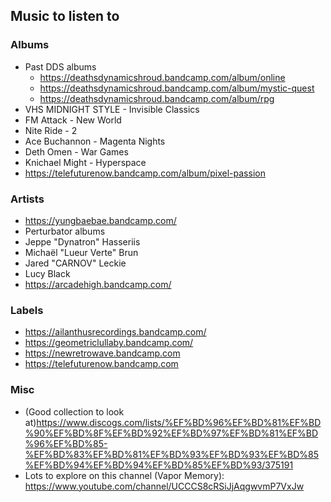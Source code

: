 ## Music to listen to

### Albums
* Past DDS albums
    * https://deathsdynamicshroud.bandcamp.com/album/online
    * https://deathsdynamicshroud.bandcamp.com/album/mystic-quest
    * https://deathsdynamicshroud.bandcamp.com/album/rpg
* VHS MIDNIGHT STYLE - Invisible Classics
* FM Attack - New World
* Nite Ride - 2
* Ace Buchannon - Magenta Nights
* Deth Omen - War Games
* Knichael Might - Hyperspace
* https://telefuturenow.bandcamp.com/album/pixel-passion

### Artists
* https://yungbaebae.bandcamp.com/
* Perturbator albums
* Jeppe "Dynatron" Hasseriis
* Michaël "Lueur Verte" Brun
* Jared "CARNOV" Leckie
* Lucy Black
* https://arcadehigh.bandcamp.com/

### Labels
* https://ailanthusrecordings.bandcamp.com/
* https://geometriclullaby.bandcamp.com/
* https://newretrowave.bandcamp.com
* https://telefuturenow.bandcamp.com

### Misc
* (Good collection to look at)https://www.discogs.com/lists/%EF%BD%96%EF%BD%81%EF%BD%90%EF%BD%8F%EF%BD%92%EF%BD%97%EF%BD%81%EF%BD%96%EF%BD%85-%EF%BD%83%EF%BD%81%EF%BD%93%EF%BD%93%EF%BD%85%EF%BD%94%EF%BD%94%EF%BD%85%EF%BD%93/375191
* Lots to explore on this channel (Vapor Memory): https://www.youtube.com/channel/UCCCS8cRSiJjAqgwvmP7VxJw